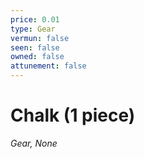 ```yaml
---
price: 0.01
type: Gear
vermun: false
seen: false
owned: false
attunement: false
---
```

# Chalk (1 piece)

*Gear, None*
